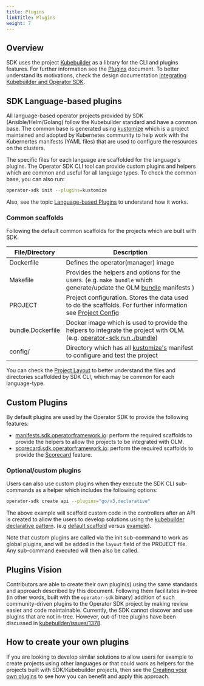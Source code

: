 ```yaml
---
title: Plugins
linkTitle: Plugins
weight: 7
---
```


## Overview

SDK uses the project [Kubebuilder][kubebuilder] as a library for the CLI and plugins features. For further information see the [Plugins][kb-plugins-doc] document. To better understand its motivations, check the design documentation [Integrating Kubebuilder and Operator SDK][kb-int-sdk].

## SDK Language-based plugins

All language-based operator projects provided by SDK (Ansible/Helm/Golang) follow the Kubebuilder standard and have a common base. The common base is generated using [kustomize][kustomize] which is a project maintained and adopted by Kubernetes community to help work with the Kubernertes manifests (YAML files) that are used to configure the resources on the clusters.

The specific files for each language are scaffolded for the language's plugins. The Operator SDK CLI tool can provide custom plugins and helpers which are common and useful for all language types. To check the common base, you can also run:

```sh
operator-sdk init --plugins=kustomize
```

Also, see the topic [Language-based Plugins][kb-language-plugins] to understand how it works.

### Common scaffolds 

Following the default common scaffolds for the projects which are built with SDK.

| File/Directory | Description | 
| ------ | ----- |
|  Dockerfile |  Defines the operator(manager) image |  
|  Makefile |  Provides the helpers and options for the users. (e.g. `make bundle` which generate/update the OLM [bundle][bundle] manifests ) |  
|  PROJECT |  Project configuration. Stores the data used to do the scaffolds. For further information see [Project Config][kb-project] | 
|  bundle.Dockerfile | Docker image which is used to provide the helpers to integrate the project with OLM. (e.g. [operator-sdk run ./bundle][sdk-cli-run-bundle]) | 
|  config/ |  Directory which has all [kustomize's][kustomize] manifest to configure and test the project | 

You can check the [Project Layout][project-layout] to better understand the files and directories scaffolded by SDK CLI, which may be common for each language-type.

## Custom Plugins

By default plugins are used by the Operator SDK to provide the following features:

- [manifests.sdk.operatorframework.io][plugin-manifest]: perform the required scaffolds to provide the helpers to allow the projects to be integrated with OLM. 
- [scorecard.sdk.operatorframework.io][plugin-scorecard]: perform the required scaffolds to provide the [Scorecard][scorecard] feature.

### Optional/custom plugins

Users can also use custom plugins when they execute the SDK CLI sub-commands as a helper which includes the following options:

```sh
operator-sdk create api --plugins="go/v3,declarative"
```

The above example will scaffold custom code in the controllers after an API is created to allow the users to develop solutions using the [kubebuilder declarative pattern][kubebuilder-declarative-pattern]. (e.g [default scaffold][default-scaffold] versus [example][kubebuilder-declarative-pattern-example]).

Note that custom plugins are called via the init sub-command to work as global plugins, and will be added in the `layout` field of the PROJECT file. Any sub-command executed will then also be called.

## Plugins Vision

Contributors are able to create their own plugin(s) using the same standards and approach described by this document. Following them facilitates in-tree (in other words, built with the `operator-sdk` binary) addition of such community-driven plugins to the Operator SDK project by making review easier and code maintainable. Currently, the SDK cannot discover and use plugins that are not in-tree. However, out-of-tree plugins have been discussed in [kubebuilder/issues/1378][kb-issue].

## How to create your own plugins

If you are looking to develop similar solutions to allow users for example to create projects using other languages or that could work as helpers for the projects built with SDK/Kubebuilder projects, then see the [Creating your own plugins][create-your-own-plugins] to see how you can benefit and apply this approach.

[kb-plugins-doc]: https://master.book.kubebuilder.io/plugins/plugins.html
[kb-int-sdk]: https://github.com/kubernetes-sigs/kubebuilder/blob/master/designs/integrating-kubebuilder-and-osdk.md
[kb-language-plugins]:https://master.book.kubebuilder.io/plugins/creating-plugins.html#language-based-plugins
[kustomize]: https://github.com/kubernetes-sigs/kustomize
[bundle]: https://github.com/operator-framework/operator-registry/blob/v1.16.1/docs/design/operator-bundle.md#operator-bundle
[kb-project]: https://master.book.kubebuilder.io/reference/project-config.html
[sdk-cli-run-bundle]: /docs/cli/operator-sdk_run
[project-layout]: /docs/overview/project-layout
[plugin-manifest]: https://github.com/operator-framework/operator-sdk/tree/master/internal/plugins/manifests/v2
[plugin-scorecard]: https://github.com/operator-framework/operator-sdk/tree/master/internal/plugins/scorecard/v2
[kubebuilder-declarative-pattern]: https://github.com/kubernetes-sigs/kubebuilder-declarative-pattern
[kubebuilder-declarative-pattern-example]: https://github.com/kubernetes-sigs/kubebuilder/blob/v3.15.0/testdata/project-v3/controllers/firstmate_controller.go
[default-scaffold]: https://github.com/kubernetes-sigs/kubebuilder/blob/v3.15.0/testdata/project-v3/controllers/admiral_controller.go
[kb-issue]: https://github.com/kubernetes-sigs/kubebuilder/issues/1378
[create-your-own-plugins]: https://master.book.kubebuilder.io/plugins/creating-plugins.html
[scorecard]: /docs/testing-operators/scorecard/
[kubebuilder]: https://github.com/kubernetes-sigs/kubebuilder 
